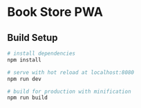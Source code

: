 # Book Store PWA

## Build Setup

``` bash
# install dependencies
npm install

# serve with hot reload at localhost:8080
npm run dev

# build for production with minification
npm run build
```
